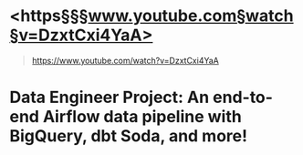 # <https§§§www.youtube.com§watch§v=DzxtCxi4YaA>
> <https://www.youtube.com/watch?v=DzxtCxi4YaA>

# Data Engineer Project: An end-to-end Airflow data pipeline with BigQuery, dbt Soda, and more!
